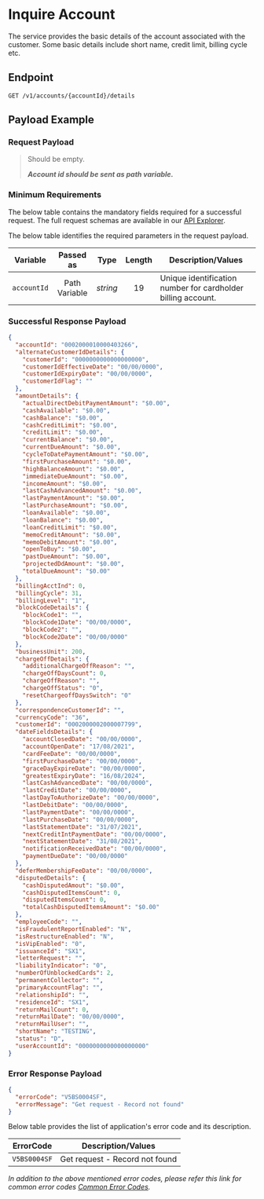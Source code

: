 # Inquire Account

The service provides the basic details of the account associated with the customer. Some basic details include short name, credit limit, billing cycle etc.

## Endpoint

`GET /v1/accounts/{accountId}/details`

## Payload Example

### Request Payload

>Should be empty. 
>
>***Account id should be sent as path variable.***


### Minimum Requirements

The below table contains the mandatory fields required for a successful request. The full request schemas are available in our [API Explorer](../api/?type=get&path=/v1/accounts/{accountId}/details).

The below table identifies the required parameters in the request payload.

| Variable | Passed as | Type | Length | Description/Values |
| -------- | :-------: | :--: | :------------: | ------------------ |
| `accountId` | Path Variable | *string* | 19 | Unique identification number for cardholder billing account. |

### Successful Response Payload

```json
{
  "accountId": "0002000010000403266",
  "alternateCustomerIdDetails": {
    "customerId": "0000000000000000000",
    "customerIdEffectiveDate": "00/00/0000",
    "customerIdExpiryDate": "00/00/0000",
    "customerIdFlag": ""
  },
  "amountDetails": {
    "actualDirectDebitPaymentAmount": "$0.00",
    "cashAvailable": "$0.00",
    "cashBalance": "$0.00",
    "cashCreditLimit": "$0.00",
    "creditLimit": "$0.00",
    "currentBalance": "$0.00",
    "currentDueAmount": "$0.00",
    "cycleToDatePaymentAmount": "$0.00",
    "firstPurchaseAmount": "$0.00",
    "highBalanceAmount": "$0.00",
    "immediateDueAmount": "$0.00",
    "incomeAmount": "$0.00",
    "lastCashAdvancedAmount": "$0.00",
    "lastPaymentAmount": "$0.00",
    "lastPurchaseAmount": "$0.00",
    "loanAvailable": "$0.00",
    "loanBalance": "$0.00",
    "loanCreditLimit": "$0.00",
    "memoCreditAmount": "$0.00",
    "memoDebitAmount": "$0.00",
    "openToBuy": "$0.00",
    "pastDueAmount": "$0.00",
    "projectedDdAmount": "$0.00",
    "totalDueAmount": "$0.00"
  },
  "billingAcctInd": 0,
  "billingCycle": 31,
  "billingLevel": "1",
  "blockCodeDetails": {
    "blockCode1": "",
    "blockCode1Date": "00/00/0000",
    "blockCode2": "",
    "blockCode2Date": "00/00/0000"
  },
  "businessUnit": 200,
  "chargeOffDetails": {
    "additionalChargeOffReason": "",
    "chargeOffDaysCount": 0,
    "chargeOffReason": "",
    "chargeOffStatus": "0",
    "resetChargeoffDaysSwitch": "0"
  },
  "correspondenceCustomerId": "",
  "currencyCode": "36",
  "customerId": "0002000002000007799",
  "dateFieldsDetails": {
    "accountClosedDate": "00/00/0000",
    "accountOpenDate": "17/08/2021",
    "cardFeeDate": "00/00/0000",
    "firstPurchaseDate": "00/00/0000",
    "graceDayExpireDate": "00/00/0000",
    "greatestExpiryDate": "16/08/2024",
    "lastCashAdvancedDate": "00/00/0000",
    "lastCreditDate": "00/00/0000",
    "lastDayToAuthorizeDate": "00/00/0000",
    "lastDebitDate": "00/00/0000",
    "lastPaymentDate": "00/00/0000",
    "lastPurchaseDate": "00/00/0000",
    "lastStatementDate": "31/07/2021",
    "nextCreditIntPaymentDate": "00/00/0000",
    "nextStatementDate": "31/08/2021",
    "notificationReceivedDate": "00/00/0000",
    "paymentDueDate": "00/00/0000"
  },
  "deferMembershipFeeDate": "00/00/0000",
  "disputedDetails": {
    "cashDisputedAmout": "$0.00",
    "cashDisputedItemsCount": 0,
    "disputedItemsCount": 0,
    "totalCashDisputedItemsAmount": "$0.00"
  },
  "employeeCode": "",
  "isFraudulentReportEnabled": "N",
  "isRestructureEnabled": "N",
  "isVipEnabled": "0",
  "issuanceId": "SX1",
  "letterRequest": "",
  "liabilityIndicator": "0",
  "numberOfUnblockedCards": 2,
  "permanentCollector": "",
  "primaryAccountFlag": "",
  "relationshipId": "",
  "residenceId": "SX1",
  "returnMailCount": 0,
  "returnMailDate": "00/00/0000",
  "returnMailUser": "",
  "shortName": "TESTING",
  "status": "D",
  "userAccountId": "0000000000000000000"
}
```

### Error Response Payload

```json
{
  "errorCode": "V5BS0004SF",
  "errorMessage": "Get request - Record not found"  
}
```

Below table provides the list of application's error code and its description.

| ErrorCode |  Description/Values |
| --------  | ------------------ |
| `V5BS0004SF` | Get request - Record not found|

*In addition to the above mentioned error codes, please refer this link for common error codes [Common Error Codes](..docs/?path=docs/common-error-codes.md).*